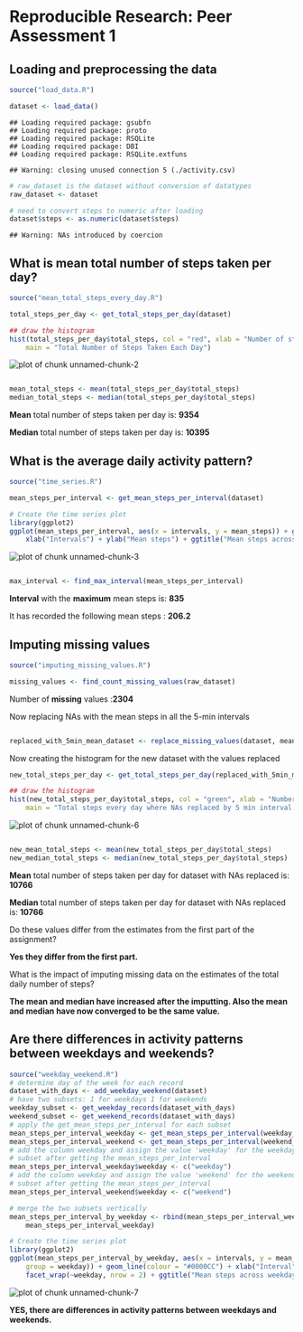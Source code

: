 # Reproducible Research: Peer Assessment 1


## Loading and preprocessing the data

```r
source("load_data.R")

dataset <- load_data()
```

```
## Loading required package: gsubfn
## Loading required package: proto
## Loading required package: RSQLite
## Loading required package: DBI
## Loading required package: RSQLite.extfuns
```

```
## Warning: closing unused connection 5 (./activity.csv)
```

```r
# raw_dataset is the dataset without conversion of datatypes
raw_dataset <- dataset

# need to convert steps to numeric after loading
dataset$steps <- as.numeric(dataset$steps)
```

```
## Warning: NAs introduced by coercion
```


## What is mean total number of steps taken per day?

```r
source("mean_total_steps_every_day.R")

total_steps_per_day <- get_total_steps_per_day(dataset)

## draw the histogram
hist(total_steps_per_day$total_steps, col = "red", xlab = "Number of steps", 
    main = "Total Number of Steps Taken Each Day")
```

![plot of chunk unnamed-chunk-2](figure/unnamed-chunk-2.png) 

```r

mean_total_steps <- mean(total_steps_per_day$total_steps)
median_total_steps <- median(total_steps_per_day$total_steps)
```


**Mean** total number of steps taken per day is: **9354**

**Median** total number of steps taken per day is: **10395**

## What is the average daily activity pattern?

```r
source("time_series.R")

mean_steps_per_interval <- get_mean_steps_per_interval(dataset)

# Create the time series plot
library(ggplot2)
ggplot(mean_steps_per_interval, aes(x = intervals, y = mean_steps)) + geom_line(colour = "#0000CC") + 
    xlab("Intervals") + ylab("Mean steps") + ggtitle("Mean steps across all days for all 5-min intervals")
```

![plot of chunk unnamed-chunk-3](figure/unnamed-chunk-3.png) 

```r

max_interval <- find_max_interval(mean_steps_per_interval)
```

**Interval** with the **maximum** mean steps is: **835**

It has recorded the following mean steps : **206.2**

## Imputing missing values

```r
source("imputing_missing_values.R")

missing_values <- find_count_missing_values(raw_dataset)
```

Number of **missing** values :**2304**

Now replacing NAs with the mean steps in all the 5-min intervals

```r

replaced_with_5min_mean_dataset <- replace_missing_values(dataset, mean_steps_per_interval)
```


Now creating the histogram for the new dataset with the values replaced

```r
new_total_steps_per_day <- get_total_steps_per_day(replaced_with_5min_mean_dataset)

## draw the histogram
hist(new_total_steps_per_day$total_steps, col = "green", xlab = "Number of steps", 
    main = "Total steps every day where NAs replaced by 5 min interval means")
```

![plot of chunk unnamed-chunk-6](figure/unnamed-chunk-6.png) 

```r

new_mean_total_steps <- mean(new_total_steps_per_day$total_steps)
new_median_total_steps <- median(new_total_steps_per_day$total_steps)
```

**Mean** total number of steps taken per day for dataset with NAs replaced is: **10766**

**Median** total number of steps taken per day for dataset with NAs replaced is: **10766**

Do these values differ from the estimates from the first part of the assignment? 

**Yes they differ from the first part.**

What is the impact of imputing missing data on the estimates of the total daily number of steps?

**The mean and median have increased after the imputting. Also the mean and median have now converged to be the same value.**

## Are there differences in activity patterns between weekdays and weekends?

```r
source("weekday_weekend.R")
# determine day of the week for each record
dataset_with_days <- add_weekday_weekend(dataset)
# have two subsets: 1 for weekdays 1 for weekends
weekday_subset <- get_weekday_records(dataset_with_days)
weekend_subset <- get_weekend_records(dataset_with_days)
# apply the get_mean_steps_per_interval for each subset
mean_steps_per_interval_weekday <- get_mean_steps_per_interval(weekday_subset)
mean_steps_per_interval_weekend <- get_mean_steps_per_interval(weekend_subset)
# add the column weekday and assign the value 'weekday' for the weekday
# subset after getting the mean_steps_per_interval
mean_steps_per_interval_weekday$weekday <- c("weekday")
# add the column weekday and assign the value 'weekend' for the weekend
# subset after getting the mean_steps_per_interval
mean_steps_per_interval_weekend$weekday <- c("weekend")

# merge the two subsets vertically
mean_steps_per_interval_by_weekday <- rbind(mean_steps_per_interval_weekend, 
    mean_steps_per_interval_weekday)

# Create the time series plot
library(ggplot2)
ggplot(mean_steps_per_interval_by_weekday, aes(x = intervals, y = mean_steps, 
    group = weekday)) + geom_line(colour = "#0000CC") + xlab("Interval") + ylab("Number of steps") + 
    facet_wrap(~weekday, nrow = 2) + ggtitle("Mean steps across weekdays / weekends for all 5-min intervals")
```

![plot of chunk unnamed-chunk-7](figure/unnamed-chunk-7.png) 


**YES, there are differences in activity patterns between weekdays and weekends.**
